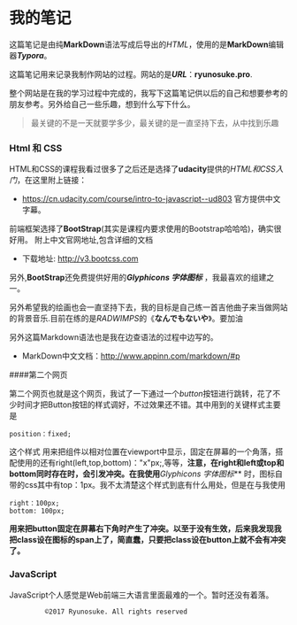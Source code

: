# 我的笔记

这篇笔记是由纯**MarkDown**语法写成后导出的*HTML*，使用的是**MarkDown**编辑器***Typora***。

这篇笔记用来记录我制作网站的过程。网站的是***URL***：**ryunosuke.pro**.

整个网站是在我的学习过程中完成的，我写下这篇笔记供以后的自己和想要参考的朋友参考。另外给自己一些乐趣，想到什么写下什么。

>最关键的不是一天就要学多少，最关键的是一直坚持下去，从中找到乐趣

### Html 和 CSS

HTML和CSS的课程我看过很多了之后还是选择了**udacity**提供的*HTML和CSS入门*，在这里附上链接：

* https://cn.udacity.com/course/intro-to-javascript--ud803 官方提供中文字幕。

前端框架选择了**BootStrap**(其实是课程内要求使用的Bootstrap哈哈哈)，确实很好用。
附上中文官网地址,包含详细的文档

* 下载地址: http://v3.bootcss.com

另外,**BootStrap**还免费提供好用的***Glyphicons 字体图标*** ，我最喜欢的组建之一。

另外希望我的绘画也会一直坚持下去，我的目标是自己练一首吉他曲子来当做网站的背景音乐.目前在练的是*RADWIMPS*的《**なんでもないや**》。要加油

另外这篇Markdown语法也是我在边查语法的过程中边写的。

* MarkDown中文文档：http://www.appinn.com/markdown/#p 

####第二个网页

第二个网页也就是这个网页，我试了一下通过一个*button*按钮进行跳转，花了不少时间才把Button按钮的样式调好，不过效果还不错。其中用到的关键样式主要是

    position：fixed;		

这个样式 用来把组件以相对位置在viewport中显示，固定在屏幕的一个角落，搭配使用的还有right(left,top,bottom)："x"px;,等等，**注意，在right和left或top和bottom同时存在时，会引发冲突。在我使用***Glyphicons 字体图标*** 时，图标自带的css其中有top：1px。我不太清楚这个样式到底有什么用处，但是在与我使用

    right：100px;
    bottom: 100px;

**用来把button固定在屏幕右下角时产生了冲突。以至于没有生效，后来我发现我把class设在图标的span上了，简直蠢，只要把class设在button上就不会有冲突了。**


### JavaScript

JavaScript个人感觉是Web前端三大语言里面最难的一个。暂时还没有着落。


             ©2017 Ryunosuke. All rights reserved
 